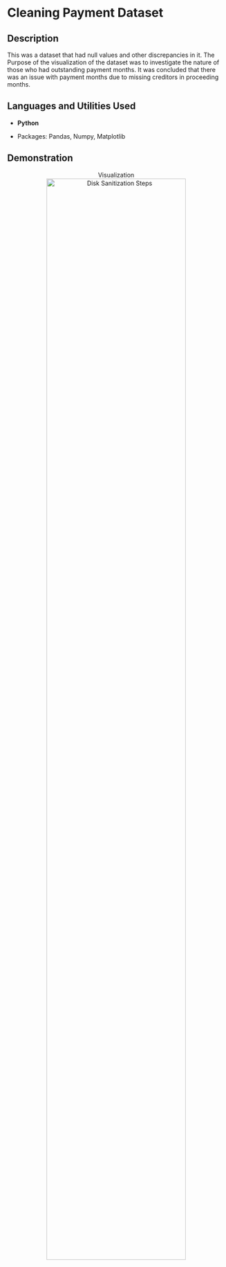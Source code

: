 

<h1>Cleaning Payment Dataset</h1>


<h2>Description</h2>
This was a dataset that had null values and other discrepancies in it. The Purpose of the visualization of the dataset was to investigate the nature of those who had outstanding payment months. 
It was concluded that there was an issue with payment months due to missing creditors in proceeding months.<br />


<h2>Languages and Utilities Used</h2>

- <b>Python</b>
- <p>Packages: Pandas, Numpy, Matplotlib</p>


<h2>Demonstration</h2>

<p align="center">
Visualization <br/>
<img src="https://i.imgur.com/296xtZ7.png" height="80%" width="80%" alt="Disk Sanitization Steps"/>
<br />
<br />
<br />
<br />
</p>

<!--
 ```diff
- text in red
+ text in green
! text in orange
# text in gray
@@ text in purple (and bold)@@
